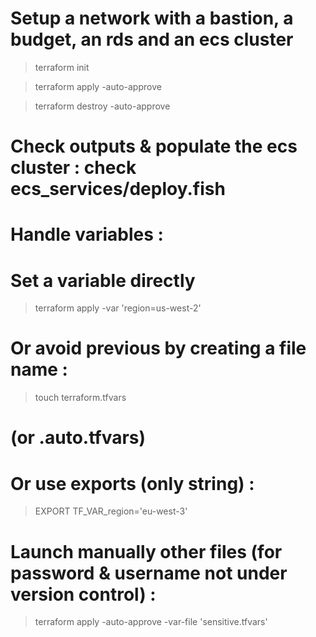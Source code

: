 # Setup a network with a bastion, a budget, an rds and an ecs cluster

> terraform init

> terraform apply -auto-approve

> terraform destroy -auto-approve

# Check outputs & populate the ecs cluster : check ecs_services/deploy.fish

# Handle variables :

# Set a variable directly
> terraform apply -var 'region=us-west-2'

# Or avoid previous by creating a file name :
> touch terraform.tfvars
# (or .auto.tfvars)

# Or use exports (only string) :
> EXPORT TF_VAR_region='eu-west-3'

# Launch manually other files (for password & username not under version control) :
> terraform apply -auto-approve -var-file 'sensitive.tfvars'

